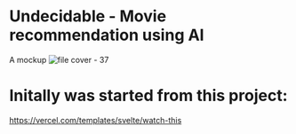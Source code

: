 # Undecidable - Movie recommendation using AI

A mockup 
![file cover - 37](https://github.com/Porter-smith/startup-in-30-days-undecidable/assets/92813718/65db514b-9a04-464e-9156-071848dadb76)



# Initally was started from this project: 
https://vercel.com/templates/svelte/watch-this
